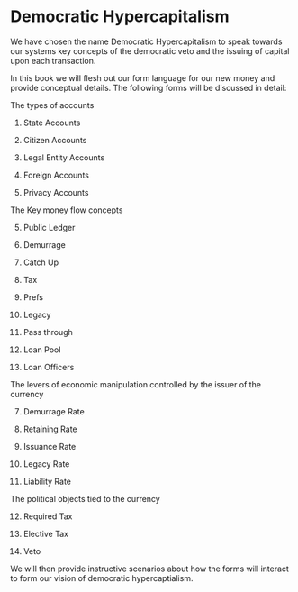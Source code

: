 # Democratic Hypercapitalism



We have chosen the name Democratic Hypercapitalism to speak towards our systems key concepts of the democratic veto and the issuing of capital upon each transaction.



In this book we will flesh out our form language for our new money and provide conceptual details. The following forms will be discussed in detail:



The types of accounts



1. State Accounts

2. Citizen Accounts

3. Legal Entity Accounts

4. Foreign Accounts

5. Privacy Accounts



The Key money flow concepts



5. Public Ledger

6. Demurrage

8. Catch Up

9. Tax

10. Prefs

9. Legacy

10. Pass through

11. Loan Pool

12. Loan Officers



The levers of economic manipulation controlled by the issuer of the currency



7. Demurrage Rate

8. Retaining Rate

9. Issuance Rate

10. Legacy Rate

11. Liability Rate



The political objects tied to the currency



12. Required Tax

13. Elective Tax

14. Veto



We will then provide instructive scenarios about how the forms will interact to form our vision of democratic hypercaptialism.


